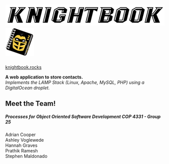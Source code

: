# <img src="/images/knightbookTextLogo.png"> <img src="/images/logo.png" width="90" height="90">
[knightbook.rocks](http://knightbook.rocks/)  
  
**A web application to store contacts.**   
*Implements the LAMP Stack (Linux, Apache, MySQL, PHP) using a DigitalOcean droplet.*

## Meet the Team! 
##### Processes for Object Oriented Software Development COP 4331 - Group 25   
Adrian Cooper  
Ashley Voglewede  
Hannah Graves  
Prathik Ramesh  
Stephen Maldonado  
